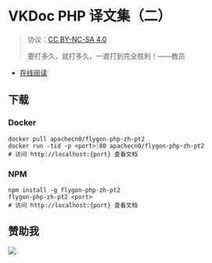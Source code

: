 # VKDoc PHP 译文集（二）

> 协议：[CC BY-NC-SA 4.0](http://creativecommons.org/licenses/by-nc-sa/4.0/)
> 
> 要打多久，就打多久，一直打到完全胜利！——教员

* [在线阅读](https://php2.flygon.net)
## 下载

### Docker

```
docker pull apachecn0/flygon-php-zh-pt2
docker run -tid -p <port>:80 apachecn0/flygon-php-zh-pt2
# 访问 http://localhost:{port} 查看文档
```

### NPM

```
npm install -g flygon-php-zh-pt2
flygon-php-zh-pt2 <port>
# 访问 http://localhost:{port} 查看文档
```

## 赞助我

![](https://img-blog.csdnimg.cn/20200112005920729.png)
